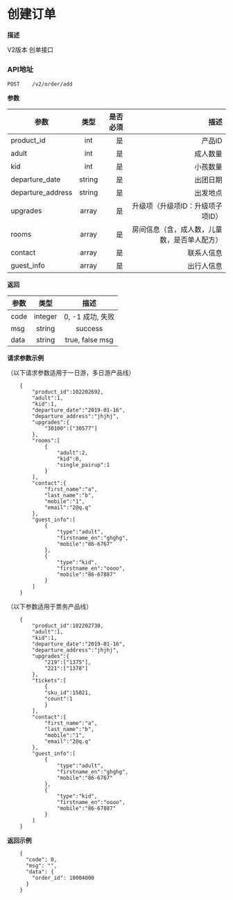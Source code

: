 # 创建订单

**描述**

V2版本 创单接口

### API地址

    POST	/v2/order/add

**参数**

| 参数           | 类型          | 是否必须 | 描述             |
| -------------- |:-------------:| ----:| -----------------:|
| product_id    | int  |  是   | 产品ID   |
| adult         | int  |  是   | 成人数量 |
| kid           | int |  是    | 小孩数量 |
| departure_date      | string  |  是   |  出团日期|
| departure_address   |string   |  是   | 出发地点|
| upgrades            | array   |  是   | 升级项（升级项ID：升级项子项ID）|
| rooms               | array   |  是   | 房间信息（含，成人数，儿童数，是否单人配方）|
| contact     | array     |  是   | 联系人信息|
| guest_info  | array     |  是   | 出行人信息|

**返回**

| 参数           | 类型          | 描述             |
| -------------- |:-------------:|:-----------------:|
| code | integer|   0, -1 成功, 失败| 
| msg  | string | success |
| data | string |  true, false msg |


**请求参数示例**

（以下请求参数适用于一日游，多日游产品线）
```
	{
        "product_id":102202692,  
        "adult":1,          
        "kid":1,            
        "departure_date":"2019-01-16",  
        "departure_address":"jhjhj",    
        "upgrades":{        
            "30100":["30577"]
        },
        "rooms":[       
            {
                "adult":2,
                "kid":0,
                "single_pairup":1      
            }
        ],
        "contact":{     
            "first_name":"a",
            "last_name":"b",
            "mobile":"1",
            "email":"2@q.q"
        },
        "guest_info":[      
            {
                "type":"adult",
                "firstname_en":"ghghg",
                "mobile":"86-6767"
            },
            {
                "type":"kid",
                "firstname_en":"oooo",
                "mobile":"86-67887"
            }
        ]
    }
```
（以下参数适用于票务产品线）
```
    {
        "product_id":102202730,  
        "adult":1,          
        "kid":1,            
        "departure_date":"2019-01-16",  
        "departure_address":"jhjhj",    
        "upgrades":{       
            "219":["1375"],
            "221":["1378"]
        },
        "tickets":[
        	{
            "sku_id":15021,
            "count":1
        	}
        ],
        "contact":{     
            "first_name":"a",
            "last_name":"b",
            "mobile":"1",
            "email":"2@q.q"
        },
        "guest_info":[      
            {
                "type":"adult",
                "firstname_en":"ghghg",
                "mobile":"86-6767"
            },
            {
                "type":"kid",
                "firstname_en":"oooo",
                "mobile":"86-67887"
            }
        ]
    }
```

**返回示例**

```
	{
	  "code": 0,
	  "msg": "",
	  "data": {
	    "order_id": 10004000
	  }
	}
```
